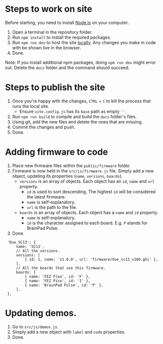 # Steps to work on site

Before starting, you need to install [Node.js](https://nodejs.org/en/) on your computer.

1. Open a terminal in the repository folder.
2. Run `npm install` to install the required packages.
3. Run `npm run dev` to host the site [locally](http://localhost:3000). Any changes you make in code with be shown live in the browser.
4. Done.

Note: If you install additional npm packages, doing `npm run dev` might error out. Delete the `docs` folder and the command should succeed.

# Steps to publish the site

1. Once you're happy with the changes, `CTRL` + `C` to kill the process that runs the local site.
   - Ensure `vite.config.js` has its `base` path as empty `''`.
2. Run `npm run build` to compile and build the `docs` folder's files.
3. Using git, add the new files and delete the ones that are missing.
4. Commit the changes and push.
5. Done.

# Adding firmware to code

1. Place new firmware files within the `public/firmware` folder.
2. Firmware is now held in the `src/js/firmware.js` file. Simply add a new object, updating its properties (`name`, `versions`, `boards`).
   - `versions` is an array of objects. Each object has an `id`, `name` and `url` property.
      - `id` is used to sort descending. The highest `id` will be considered the latest firmware.
      - `name` is self-explanatory.
      - `url` is the path to the file.
   - `boards` is an array of objects. Each object has a `name` and `id` property.
      - `name` is self-explanatory.
      - `id` is the character assigned to each board. E.g. `P` stands for BrainPad Pulse.
3. Done.

```
 'Due_SC13': {
     name: 'SC13',
     // All the versions.
     versions: [
         { id: 1, name: 'v1.0.0', url: 'firmware/due_sc13_v100.ghi' },
     ],
     // All the boards that use this firmware.
     boards: [
         { name: 'FEZ Flea', id: 'F' },
         { name: 'FEZ Pico', id: 'I' },
         { name: 'BrainPad Pulse', id: 'P' },
     ],
 },
```

# Updating demos.

1. Go to `src/js/demos.js`.
2. Simply add a new object with `label` and `code` properties.
3. Done.

